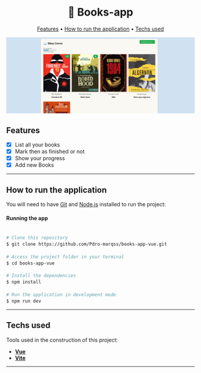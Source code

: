 <h1 align="center">
    📖 Books-app
</h1>

<p align="center">
  <a href="#features">Features</a> •
  <a href="#how-it-works">How to run the application</a> • 
  <a href="#tech-stack">Techs used</a>
</p>

<div align="center"> 
	<img title="#books-app" src="./.github/home-smaller.png" alt="" />
</div>

## Features

- [x] List all your books
- [x] Mark then as finished or not
- [x] Show your progress
- [x] Add new Books

---

## How to run the application

You will need to have [Git](https://git-scm.com) and [Node.js](https://nodejs.org/en/) installed to run the project:

#### Running the app

```bash

# Clone this repository
$ git clone https://github.com/Pdro-marqss/books-app-vue.git

# Access the project folder in your terminal
$ cd books-app-vue

# Install the dependencies
$ npm install

# Run the application in development mode
$ npm run dev

```

---

## Techs used

Tools used in the construction of this project:

- **[Vue](https://vuejs.org/)**
- **[Vite](https://vitejs.dev/)**

---
